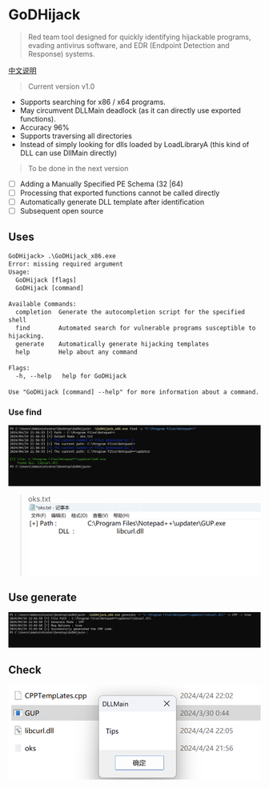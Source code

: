 # GoDHijack 
> Red team tool designed for quickly identifying hijackable programs, evading antivirus software, and EDR (Endpoint Detection and Response) systems.

[中文说明](https://mp.weixin.qq.com/s/UA7hx78vRZrK2ZM6cO2j9w)
> Current version  v1.0
- Supports searching for x86 / x64 programs.
- May circumvent DLLMain deadlock (as it can directly use exported functions).
- Accuracy 96%
- Supports traversing all directories
- Instead of simply looking for dlls loaded by LoadLibraryA (this kind of DLL can use DllMain directly)

> To be done in the next version
- [ ] Adding a Manually Specified PE Schema (32 |64)
- [ ] Processing that exported functions cannot be called directly
- [ ] Automatically generate DLL template after identification
- [ ] Subsequent open source
 
## Uses
```shell
GoDHijack> .\GoDHijack_x86.exe
Error: missing required argument
Usage:
  GoDHijack [flags]
  GoDHijack [command]

Available Commands:
  completion  Generate the autocompletion script for the specified shell
  find        Automated search for vulnerable programs susceptible to hijacking.
  generate    Automatically generate hijacking templates
  help        Help about any command

Flags:
  -h, --help   help for GoDHijack

Use "GoDHijack [command] --help" for more information about a command.
```

###  Use find
![alt text](image.png)
> oks.txt
![alt text](image-1.png)

## Use generate
![alt text](image-2.png)

## Check
![alt text](image-3.png)